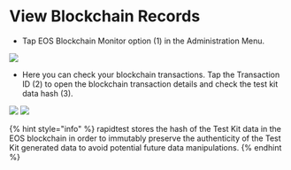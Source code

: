 # View Blockchain Records

- Tap EOS Blockchain Monitor option (1) in the Administration Menu.

![](https://user-images.githubusercontent.com/105650529/170722706-bcb9ccc7-826b-4e1c-8aa6-2e428eb3e2f4.jpg)

- Here you can check your blockchain transactions. Tap the Transaction ID (2) to open the blockchain transaction details and check the test kit data hash (3).

![](https://user-images.githubusercontent.com/105650529/170722715-b39d5bd6-3c27-48c8-a140-b8051c1ad987.jpg)
![](https://user-images.githubusercontent.com/105650529/170722723-0dc04b39-4ef4-49a1-b79c-822787681582.jpg)

{% hint style="info" %} rapidtest stores the hash of the Test Kit data in the EOS blockchain in order to immutably preserve the authenticity of the Test Kit 
generated data to avoid potential future data manipulations. {% endhint %}

